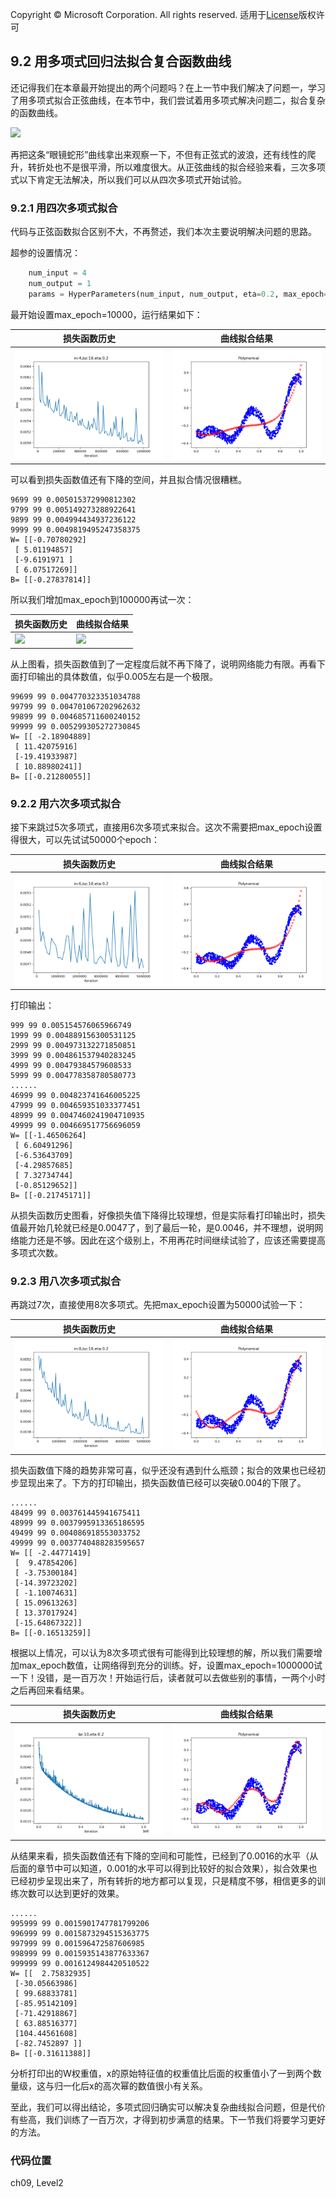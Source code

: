 Copyright © Microsoft Corporation. All rights reserved.
  适用于[License](https://github.com/Microsoft/ai-edu/blob/master/LICENSE.md)版权许可

## 9.2 用多项式回归法拟合复合函数曲线

还记得我们在本章最开始提出的两个问题吗？在上一节中我们解决了问题一，学习了用多项式拟合正弦曲线，在本节中，我们尝试着用多项式解决问题二，拟合复杂的函数曲线。

<img src="../Images/9/Sample.png">

再把这条“眼镜蛇形”曲线拿出来观察一下，不但有正弦式的波浪，还有线性的爬升，转折处也不是很平滑，所以难度很大。从正弦曲线的拟合经验来看，三次多项式以下肯定无法解决，所以我们可以从四次多项式开始试验。

### 9.2.1 用四次多项式拟合

代码与正弦函数拟合区别不大，不再赘述，我们本次主要说明解决问题的思路。

超参的设置情况：

```Python
    num_input = 4
    num_output = 1    
    params = HyperParameters(num_input, num_output, eta=0.2, max_epoch=10000, batch_size=10, eps=1e-3, net_type=NetType.Fitting)
```
最开始设置max_epoch=10000，运行结果如下：

|损失函数历史|曲线拟合结果|
|---|---|
|<img src="../Images/9/complex_loss_4_10k.png">|<img src="../Images/9/complex_result_4_10k.png">|

可以看到损失函数值还有下降的空间，并且拟合情况很糟糕。

```
9699 99 0.005015372990812302
9799 99 0.005149273288922641
9899 99 0.004994434937236122
9999 99 0.0049819495247358375
W= [[-0.70780292]
 [ 5.01194857]
 [-9.6191971 ]
 [ 6.07517269]]
B= [[-0.27837814]]
```

所以我们增加max_epoch到100000再试一次：

|损失函数历史|曲线拟合结果|
|---|---|
|<img src="../Images/9/complex_loss_4.png">|<img src="../Images/9/complex_result_4.png">|

从上图看，损失函数值到了一定程度后就不再下降了，说明网络能力有限。再看下面打印输出的具体数值，似乎0.005左右是一个极限。

```
99699 99 0.004770323351034788
99799 99 0.004701067202962632
99899 99 0.004685711600240152
99999 99 0.005299305272730845
W= [[ -2.18904889]
 [ 11.42075916]
 [-19.41933987]
 [ 10.88980241]]
B= [[-0.21280055]]
```

### 9.2.2 用六次多项式拟合

接下来跳过5次多项式，直接用6次多项式来拟合。这次不需要把max_epoch设置得很大，可以先试试50000个epoch：

|损失函数历史|曲线拟合结果|
|---|---|
|<img src="../Images/9/complex_loss_6_50k.png">|<img src="../Images/9/complex_result_6_50k.png">|

打印输出：

```
999 99 0.005154576065966749
1999 99 0.004889156300531125
2999 99 0.004973132271850851
3999 99 0.004861537940283245
4999 99 0.00479384579608533
5999 99 0.004778358780580773
......
46999 99 0.004823741646005225
47999 99 0.004659351033377451
48999 99 0.0047460241904710935
49999 99 0.004669517756696059
W= [[-1.46506264]
 [ 6.60491296]
 [-6.53643709]
 [-4.29857685]
 [ 7.32734744]
 [-0.85129652]]
B= [[-0.21745171]]
```

从损失函数历史图看，好像损失值下降得比较理想，但是实际看打印输出时，损失值最开始几轮就已经是0.0047了，到了最后一轮，是0.0046，并不理想，说明网络能力还是不够。因此在这个级别上，不用再花时间继续试验了，应该还需要提高多项式次数。

### 9.2.3 用八次多项式拟合

再跳过7次，直接使用8次多项式。先把max_epoch设置为50000试验一下：

|损失函数历史|曲线拟合结果|
|---|---|
|<img src="../Images/9/complex_loss_8_50k.png">|<img src="../Images/9/complex_result_8_50k.png">|

损失函数值下降的趋势非常可喜，似乎还没有遇到什么瓶颈；拟合的效果也已经初步显现出来了。下方的打印输出，损失函数值已经可以突破0.004的下限了。

```
......
48499 99 0.003761445941675411
48999 99 0.0037995913365186595
49499 99 0.004086918553033752
49999 99 0.0037740488283595657
W= [[ -2.44771419]
 [  9.47854206]
 [ -3.75300184]
 [-14.39723202]
 [ -1.10074631]
 [ 15.09613263]
 [ 13.37017924]
 [-15.64867322]]
B= [[-0.16513259]]
```

根据以上情况，可以认为8次多项式很有可能得到比较理想的解，所以我们需要增加max_epoch数值，让网络得到充分的训练。好，设置max_epoch=1000000试一下！没错，是一百万次！开始运行后，读者就可以去做些别的事情，一两个小时之后再回来看结果。

|损失函数历史|曲线拟合结果|
|---|---|
|<img src="../Images/9/complex_loss_8_1M.png">|<img src="../Images/9/complex_result_8_1M.png">|

从结果来看，损失函数值还有下降的空间和可能性，已经到了0.0016的水平（从后面的章节中可以知道，0.001的水平可以得到比较好的拟合效果），拟合效果也已经初步呈现出来了，所有转折的地方都可以复现，只是精度不够，相信更多的训练次数可以达到更好的效果。

```
......
995999 99 0.0015901747781799206
996999 99 0.0015873294515363775
997999 99 0.001596472587606985
998999 99 0.0015935143877633367
999999 99 0.0016124984420510522
W= [[  2.75832935]
 [-30.05663986]
 [ 99.68833781]
 [-85.95142109]
 [-71.42918867]
 [ 63.88516377]
 [104.44561608]
 [-82.7452897 ]]
B= [[-0.31611388]]
```

分析打印出的W权重值，x的原始特征值的权重值比后面的权重值小了一到两个数量级，这与归一化后x的高次幂的数值很小有关系。

至此，我们可以得出结论，多项式回归确实可以解决复杂曲线拟合问题，但是代价有些高，我们训练了一百万次，才得到初步满意的结果。下一节我们将要学习更好的方法。

### 代码位置

ch09, Level2
